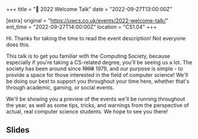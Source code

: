 +++
title = "👋 2022 Welcome Talk"
date = "2022-09-27T13:00:00Z"

[extra]
original = "https://uwcs.co.uk/events/2022-welcome-talk/"    
ent_time = "2022-09-27T14:00:00Z"
location = "CS1.04"
+++

Hi. Thanks for taking the time to read the event description\! Not everyone does this.

This talk is to get you familiar with the Computing Society, because especially if you're taking a CS-related degree, you'll be seeing us a lot. The society has been around since ~~1998~~ 1979, and our purpose is simple - to provide a space for those interested in the field of computer science\! We'll be doing our best to support you throughout your time here, whether that's through academic, gaming, or social events.

We'll be showing you a preview of the events we'll be running throughout the year, as well as some tips, tricks, and warnings from the perspective of actual, real computer science students. We hope to see you there\!

## Slides

